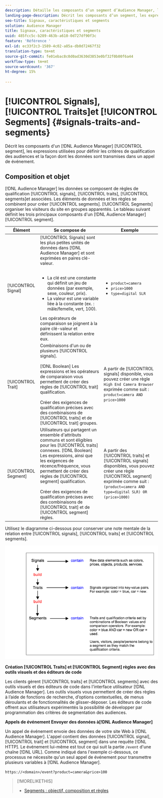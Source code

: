 ```yaml
---
description: Détaille les composants d’un segment d’Audience Manager, les expressions utilisées pour définir les critères de qualification des audiences et la façon dont les données sont transmises lors d’un appel d’événement.
landing-page-description: Décrit les composants d’un segment, les expressions utilisées pour définir les critères de qualification des audiences et la manière dont les données sont transmises.
seo-title: Signaux, caractéristiques et segments
solution: Audience Manager
title: Signaux, caractéristiques et segments
uuid: 485fcc5c-b289-463b-a610-0d727df90f3c
feature: 'Référence '
exl-id: ec33f2c3-1589-4c02-a85a-db0d72467f32
translation-type: tm+mt
source-git-commit: fe01ebac8c0d0ad3630d3853e0bf32f0b00f6a44
workflow-type: tm+mt
source-wordcount: '367'
ht-degree: 15%

---
```


# [!UICONTROL Signals],  [!UICONTROL Traits]et  [!UICONTROL Segments] {#signals-traits-and-segments}

Décrit les composants d&#39;un [!DNL Audience Manager] [!UICONTROL segment], les expressions utilisées pour définir les critères de qualification des audiences et la façon dont les données sont transmises dans un appel de événement.

## Composition et objet

[!DNL Audience Manager] les données se composent de règles de qualification  [!UICONTROL signals],  [!UICONTROL traits],  [!UICONTROL segments]et associées. Les éléments de données et les règles se combinent pour créer [!UICONTROL segments]. [!UICONTROL Segments] organiser les visiteurs du site en groupes apparentés. Le tableau suivant définit les trois principaux composants d&#39;un [!DNL Audience Manager] [!UICONTROL segment].

| Élément | Se compose de | Exemple |
|---|---|---|
| [!UICONTROL Signal] | [!UICONTROL Signals] sont les plus petites unités de données dans  [!DNL Audience Manager] et sont exprimées en paires [ ](../reference/key-value-pairs-explained.md)clé-valeur.<br><br><ul><li>La clé est une constante qui définit un jeu de données (par exemple, sexe, couleur, prix).</li><li>La valeur est une variable liée à la constante (ex. : mâle/femelle, vert, 100).</li></ul>Les opérateurs de comparaison se joignent à la paire clé-valeur et définissent la relation entre eux. | <ul><li>`product=camera`</li><li>`price>1000`</li><li>`type=digital SLR`</li></ul> |
| [!UICONTROL Trait] | Combinaisons d&#39;un ou de plusieurs [!UICONTROL signals].<br><br> [!DNL Boolean] Les expressions et les opérateurs de comparaison vous permettent de créer des règles de  [!UICONTROL trait] qualification. <br><br>Créer des exigences de qualification précises avec des combinaisons de  [!UICONTROL traits] et de  [!UICONTROL trait] groupes. | A partir de [!UICONTROL signals] disponible, vous pouvez créer une règle `High End Camera Browser` exprimée comme suit : `product=camera AND price>1000` |
| [!UICONTROL Segment] | Utilisateurs qui partagent un ensemble d&#39;attributs communs et sont éligibles pour les [!UICONTROL traits] connexes. [!DNL Boolean] Les expressions, ainsi que les exigences de récence/fréquence, vous permettent de créer des règles de  [!UICONTROL segment] qualification.<br><br> Créer des exigences de qualification précises avec des combinaisons de  [!UICONTROL trait] et de  [!UICONTROL segment] règles. | A partir des [!UICONTROL traits] et [!UICONTROL signals] disponibles, vous pouvez créer une règle [!UICONTROL segment] exprimée comme suit :`(product=camera AND type=digital SLR) OR (price>1000)` |

Utilisez le diagramme ci-dessous pour conserver une note mentale de la relation entre [!UICONTROL signals], [!UICONTROL traits] et [!UICONTROL segments].

![](assets/signals-traits-segments.png)

**Création  [!UICONTROL Traits] et  [!UICONTROL Segment] règles avec des outils visuels et des éditeurs de code**

Les clients gèrent [!UICONTROL traits] et [!UICONTROL segments] avec des outils visuels et des éditeurs de code dans l&#39;interface utilisateur [!DNL Audience Manager]. Les outils visuels vous permettent de créer des règles à l’aide de fonctions de recherche, d’options contextuelles, de menus déroulants et de fonctionnalités de glisser-déposer. Les éditeurs de code offrent aux utilisateurs expérimentés la possibilité de développer par programmation des critères de segmentation des audiences.

**Appels de événement Envoyer des données à[!DNL Audience Manager]**

Un appel de événement envoie des données de votre site Web à [!DNL Audience Manager]. L&#39;appel contient des données [!UICONTROL signal], [!UICONTROL trait] et [!UICONTROL segment] dans une requête [!DNL HTTP]. Le événement lui-même est tout ce qui suit la partie `/event` d&#39;une chaîne [!DNL URL]. Comme indiqué dans l&#39;exemple ci-dessous, ce processus ne nécessite qu&#39;un seul appel de événement pour transmettre plusieurs variables à [!DNL Audience Manager].

`https://<domain>/event?product=camera&price>100`

>[!MORELIKETHIS]
>
>* [Segments : objectif, composition et règles](../features/segments/segments-purpose.md)

